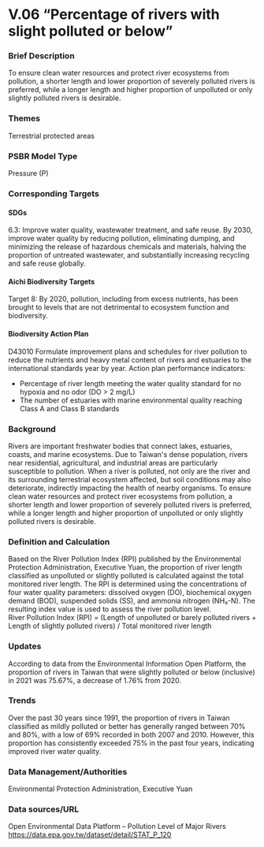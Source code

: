 # V.06 “Percentage of rivers with slight polluted or below”

<script type="text/javascript" src="http://cdn.mathjax.org/mathjax/latest/MathJax.js?config=TeX-AMS-MML_HTMLorMML"></script>

### Brief Description
To ensure clean water resources and protect river ecosystems from pollution, a shorter length and lower proportion of severely polluted rivers is preferred, while a longer length and higher proportion of unpolluted or only slightly polluted rivers is desirable.

### Themes
Terrestrial protected areas
### PSBR Model Type
Pressure (P)
### Corresponding Targets
#### SDGs
6.3: Improve water quality, wastewater treatment, and safe reuse. By 2030, improve water quality by reducing pollution, eliminating dumping, and minimizing the release of hazardous chemicals and materials, halving the proportion of untreated wastewater, and substantially increasing recycling and safe reuse globally.
#### Aichi Biodiversity Targets
Target 8: By 2020, pollution, including from excess nutrients, has been brought to levels that are not detrimental to ecosystem function and biodiversity.
#### Biodiversity Action Plan
D43010 Formulate improvement plans and schedules for river pollution to reduce the nutrients and heavy metal content of rivers and estuaries to the international standards year by year. Action plan performance indicators:
* Percentage of river length meeting the water quality standard for no hypoxia and no odor (DO > 2 mg/L)
* The number of estuaries with marine environmental quality reaching Class A and Class B standards
### Background
Rivers are important freshwater bodies that connect lakes, estuaries, coasts, and marine ecosystems. Due to Taiwan's dense population, rivers near residential, agricultural, and industrial areas are particularly susceptible to pollution. When a river is polluted, not only are the river and its surrounding terrestrial ecosystem affected, but soil conditions may also deteriorate, indirectly impacting the health of nearby organisms. To ensure clean water resources and protect river ecosystems from pollution, a shorter length and lower proportion of severely polluted rivers is preferred, while a longer length and higher proportion of unpolluted or only slightly polluted rivers is desirable.
### Definition and Calculation
Based on the River Pollution Index (RPI) published by the Environmental Protection Administration, Executive Yuan, the proportion of river length classified as unpolluted or slightly polluted is calculated against the total monitored river length. The RPI is determined using the concentrations of four water quality parameters: dissolved oxygen (DO), biochemical oxygen demand (BOD), suspended solids (SS), and ammonia nitrogen (NH₃-N). The resulting index value is used to assess the river pollution level.<br> River Pollution Index (RPI) = (Length of unpolluted or barely polluted rivers + Length of slightly polluted rivers) / Total monitored river length
### Updates
According to data from the Environmental Information Open Platform, the proportion of rivers in Taiwan that were slightly polluted or below (inclusive) in 2021 was 75.67%, a decrease of 1.76% from 2020.
### Trends
Over the past 30 years since 1991, the proportion of rivers in Taiwan classified as mildly polluted or better has generally ranged between 70% and 80%, with a low of 69% recorded in both 2007 and 2010. However, this proportion has consistently exceeded 75% in the past four years, indicating improved river water quality.
### Data Management/Authorities
Environmental Protection Administration, Executive Yuan
### Data sources/URL
Open Environmental Data Platform – Pollution Level of Major Rivers <br> https://data.epa.gov.tw/dataset/detail/STAT_P_120